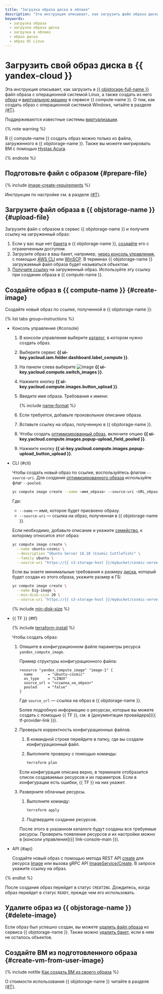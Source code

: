 ```yaml
---
title: "Загрузка образа диска в облако"
description: "Эта инструкция описывает, как загрузить файл образа диска в хранилище {{ objstorage-name }} с ОС Linux, а также создать из него образ и виртуальную машину в сервисе {{ compute-name }}."
keywords:
  - загрузка образа
  - загрузка образа диска
  - загрузка в облако
  - образ диска
  - образ ОС Linux
---
```


# Загрузить свой образ диска в {{ yandex-cloud }}

Эта инструкция описывает, как загрузить в [{{ objstorage-full-name }}](../../../storage/) файл образа с операционной системой Linux, а также создать из него [образ](../../concepts/image.md) и [виртуальную машину](../../concepts/vm.md) в сервисе {{ compute-name }}. О том, как создать образ с операционной системой Windows, читайте в разделе [{#T}](../../../microsoft/prepare-image.md).

Поддерживаются известные системы [виртуализации](../../../glossary/virtualization.md).

{% note warning %}

В {{ compute-name }} создать образ можно только из файла, загруженного в {{ objstorage-name }}. Также вы можете мигрировать ВМ с помощью [Hystax Acura](../../../tutorials/infrastructure-management/hystax-migration.md).

{% endnote %}

## Подготовьте файл с образом {#prepare-file}

{% include [image-create-requirements](../../../_includes/compute/image-create-requirements.md) %}

Инструкции по настройке см. в разделе [{#T}](custom-image.md).

## Загрузите файл образа в {{ objstorage-name }} {#upload-file}

Загрузите файл с образом в сервис {{ objstorage-name }} и получите ссылку на загруженный образ:
1. Если у вас еще нет [бакета](../../../storage/concepts/bucket.md) в {{ objstorage-name }}, [создайте](../../../storage/operations/buckets/create.md) его с ограниченным доступом.
1. Загрузите образ в ваш бакет, например, [через консоль управления](../../../storage/operations/objects/upload.md), с помощью [AWS CLI](../../../storage/tools/aws-cli.md) или [WinSCP](../../../storage/tools/winscp.md). В терминах {{ objstorage-name }} загружаемый файл образа будет называться _объектом_.
1. [Получите ссылку](../../../storage/operations/objects/link-for-download.md) на загруженный образ. Используйте эту ссылку при создании образа в {{ compute-name }}.

## Создайте образ в {{ compute-name }} {#create-image}

Создайте новый образ по ссылке, полученной в {{ objstorage-name }}:

{% list tabs group=instructions %}

- Консоль управления {#console}

  1. В консоли управления выберите [каталог](../../../resource-manager/concepts/resources-hierarchy.md#folder), в котором нужно создать образ.
  1. Выберите сервис **{{ ui-key.yacloud.iam.folder.dashboard.label_compute }}**.
  1. На панели слева выберите ![image](../../../_assets/console-icons/layers.svg) **{{ ui-key.yacloud.compute.switch_images }}**.
  1. Нажмите кнопку **{{ ui-key.yacloud.compute.images.button_upload }}**.
  1. Введите имя образа. Требования к имени:

      {% include [name-format](../../../_includes/name-format.md) %}

  1. Если требуется, добавьте произвольное описание образа.
  1. Вставьте ссылку на образ, полученную в {{ objstorage-name }}.
  1. Чтобы создать [оптимизированный образ](../../concepts/image.md#images-optimized-for-deployment), включите опцию **{{ ui-key.yacloud.compute.images.popup-upload_field_pooled }}**.
  1. Нажмите кнопку **{{ ui-key.yacloud.compute.images.popup-upload_button_upload }}**.

- CLI {#cli}

  Чтобы создать новый образ по ссылке, воспользуйтесь флагом `--source-uri`. Для создания [оптимизированного образа](../../concepts/image.md#images-optimized-for-deployment) используйте флаг `--pooled`.

  ```bash
  yc compute image create --name <имя_образа> --source-uri <URL_образа> --pooled
  ```

  Где:
  * `--name` — имя, которое будет присвоено образу.
  * `--source-uri` — ссылка на образ, полученная в {{ objstorage-name }}.

  Если необходимо, добавьте описание и укажите [семейство](../../concepts/image.md#family), к которому относится этот образ:

  ```bash
  yc compute image create \
    --name ubuntu-cosmic \
    --description "Ubuntu Server 18.10 (Cosmic Cuttlefish)" \
    --family ubuntu \
    --source-uri "https://{{ s3-storage-host }}/mybucket/cosmic-server-cloudimg-amd64.vmdk"
  ```

  Если вы знаете минимальные требования к размеру [диска](../../concepts/disk.md), который будет создан из этого образа, укажите размер в ГБ:

  ```bash
  yc compute image create \
    --name big-image \
    --min-disk-size 20 \
    --source-uri "https://{{ s3-storage-host }}/mybucket/cosmic-server-cloudimg-amd64.vmdk"
  ```

  {% include [min-disk-size](../../_includes_service/min-disk-size.md) %}

- {{ TF }} {#tf}

  {% include [terraform-install](../../../_includes/terraform-install.md) %}

  Чтобы создать образ:
  1. Опишите в конфигурационном файле параметры ресурса `yandex_compute_image`.

     Пример структуры конфигурационного файла:

     ```hcl
     resource "yandex_compute_image" "image-1" {
       name       = "ubuntu-cosmic"
       os_type    = "LINUX"
       source_url = "<ссылка_на_образ>"
       pooled     = "false"
     }
     ```

     Где `source_url` — ссылка на образ в {{ objstorage-name }}.

     Более подробную информацию о ресурсах, которые вы можете создать с помощью {{ TF }}, см. в [документации провайдера]({{ tf-provider-link }}).
  1. Проверьте корректность конфигурационных файлов.
     1. В командной строке перейдите в папку, где вы создали конфигурационный файл.
     1. Выполните проверку с помощью команды:

        ```bash
        terraform plan
        ```

       Если конфигурация описана верно, в терминале отобразится список создаваемых ресурсов и их параметров. Если в конфигурации есть ошибки, {{ TF }} на них укажет.
  1. Разверните облачные ресурсы.
     1. Выполните команду:

        ```bash
        terraform apply
        ```

     1. Подтвердите создание ресурсов.

     После этого в указанном каталоге будут созданы все требуемые ресурсы. Проверить появление ресурсов и их настройки можно в [консоли управления]({{ link-console-main }}).

- API {#api}

  Создайте новый образ с помощью метода REST API [create](../../api-ref/Image/create.md) для ресурса [Image](../../api-ref/Image/index.md) или вызова gRPC API [ImageService/Create](../../api-ref/grpc/image_service.md#Create). В запросе укажите ссылку на образ.

{% endlist %}

После создания образ перейдет в статус `CREATING`. Дождитесь, когда образ перейдет в статус `READY`, прежде чем его использовать.

## Удалите образ из {{ objstorage-name }} {#delete-image}

Если образ был успешно создан, вы можете [удалить файл образа](../../../storage/operations/objects/delete.md) из сервиса {{ objstorage-name }}. Также можно [удалить бакет](../../../storage/operations/buckets/delete.md), если в нем не осталось объектов.

## Создайте ВМ из подготовленного образа {#create-vm-from-user-image}

{% include notitle [Как создать ВМ из своего образа](../../operations/vm-create/create-from-user-image.md#create-vm-from-image) %}

О стоимости использования {{ objstorage-name }} читайте в разделе [{#T}](../../../storage/pricing.md).